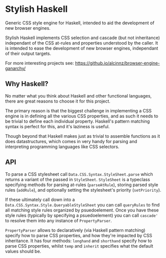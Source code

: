 # Stylish Haskell
Generic CSS style engine for Haskell, intended to aid the development of new browser engines.

Stylish Haskell implements CSS selection and cascade (but not inheritance) independant of the CSS at-rules and properties understood by the caller. It is intended to ease the development of new browser engines, independant of their output targets.

For more interesting projects see: https://github.io/alcinnz/browser-engine-ganarchy/

## Why Haskell?
No matter what you think about Haskell and other functional languages, there are great reasons to choose it for this project.

The primary reason is that the biggest challenge in implementing a CSS engine is in defining all the various CSS properties, and as such it needs to be trivial to define each individual property. Haskell's pattern matching syntax is perfect for this, and it's laziness is useful.

Though beyond that Haskell makes just as trivial to assemble functions as it does datastructures, which comes in very handy for parsing and interpreting programming languages like CSS selectors.

## API
To parse a CSS stylesheet call `Data.CSS.Syntax.StyleSheet.parse` which returns a variant of the passed in `StyleSheet`. `StyleSheet` is a typeclass specifying methods for parsing at-rules (`parseAtRule`), storing parsed style rules (`addRule`), and optionally setting the stylesheet's priority (`setPriority`).

If these ultimately call down into a `Data.CSS.Syntax.Style.QueryableStyleSheet` you can call `queryRules` to find all matching style rules organized by psuedoelement. Once you have these style rules (typically by specifying a psuedoelement) you can call `cascade'` to resolve them into any instance of `PropertyParser`.

`PropertyParser` allows to declaratively (via Haskell pattern matching) specify how to parse CSS properties, and how they're impacted by CSS inheritance. It has four methods: `longhand` and `shorthand` specify how to parse CSS properties, whilst `temp` and `inherit` specifies what the default values should be.
